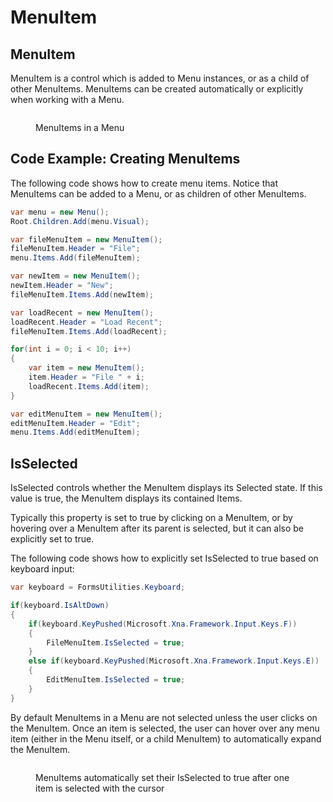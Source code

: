 # MenuItem

## MenuItem

MenuItem is a control which is added to Menu instances, or as a child of other MenuItems. MenuItems can be created automatically or explicitly when working with a Menu.

<figure><img src="../../../../.gitbook/assets/20_15 41 52.gif" alt=""><figcaption><p>MenuItems in a Menu</p></figcaption></figure>

## Code Example: Creating MenuItems

The following code shows how to create menu items. Notice that MenuItems can be added to a Menu, or as children of other MenuItems.

```csharp
var menu = new Menu();
Root.Children.Add(menu.Visual);

var fileMenuItem = new MenuItem();
fileMenuItem.Header = "File";
menu.Items.Add(fileMenuItem);

var newItem = new MenuItem();
newItem.Header = "New";
fileMenuItem.Items.Add(newItem);

var loadRecent = new MenuItem();
loadRecent.Header = "Load Recent";
fileMenuItem.Items.Add(loadRecent);

for(int i = 0; i < 10; i++)
{
    var item = new MenuItem();
    item.Header = "File " + i;
    loadRecent.Items.Add(item);
}

var editMenuItem = new MenuItem();
editMenuItem.Header = "Edit";
menu.Items.Add(editMenuItem);
```

## IsSelected

IsSelected controls whether the MenuItem displays its Selected state. If this value is true, the MenuItem displays its contained Items.

Typically this property is set to true by clicking on a MenuItem, or by hovering over a MenuItem after its parent is selected, but it can also be explicitly set to true.

The following code shows how to explicitly set IsSelected to true based on keyboard input:

```csharp
var keyboard = FormsUtilities.Keyboard;

if(keyboard.IsAltDown)
{
    if(keyboard.KeyPushed(Microsoft.Xna.Framework.Input.Keys.F))
    {
        FileMenuItem.IsSelected = true;
    }
    else if(keyboard.KeyPushed(Microsoft.Xna.Framework.Input.Keys.E))
    {
        EditMenuItem.IsSelected = true;
    }
}

```

By default MenuItems in a Menu are not selected unless the user clicks on the MenuItem. Once an item is selected, the user can hover over any menu item (either in the Menu itself, or a child MenuItem) to automatically expand the MenuItem.

<figure><img src="../../../../.gitbook/assets/02_21 36 48.gif" alt=""><figcaption><p>MenuItems automatically set their IsSelected to true after one item is selected with the cursor</p></figcaption></figure>

